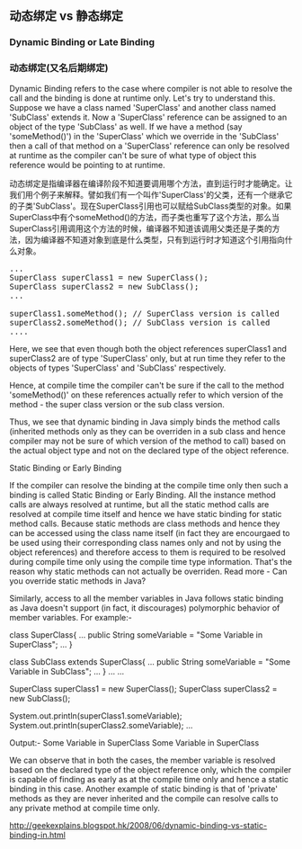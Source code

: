 ## 动态绑定 vs 静态绑定
 
### Dynamic Binding or Late Binding

### 动态绑定(又名后期绑定)

Dynamic Binding refers to the case where compiler is not able to resolve the call and the binding is done at runtime only. Let's try to understand this. Suppose we have a class named 'SuperClass' and another class named 'SubClass' extends it. Now a 'SuperClass' reference can be assigned to an object of the type 'SubClass' as well. If we have a method (say 'someMethod()') in the 'SuperClass' which we override in the 'SubClass' then a call of that method on a 'SuperClass' reference can only be resolved at runtime as the compiler can't be sure of what type of object this reference would be pointing to at runtime.

动态绑定是指编译器在编译阶段不知道要调用哪个方法，直到运行时才能确定。让我们用个例子来解释。譬如我们有一个叫作'SuperClass'的父类，还有一个继承它的子类'SubClass'。现在SuperClass引用也可以赋给SubClass类型的对象。如果SuperClass中有个someMethod()的方法，而子类也重写了这个方法，那么当SuperClass引用调用这个方法的时候，编译器不知道该调用父类还是子类的方法，因为编译器不知道对象到底是什么类型，只有到运行时才知道这个引用指向什么对象。

<pre>
...
SuperClass superClass1 = new SuperClass();
SuperClass superClass2 = new SubClass();
...

superClass1.someMethod(); // SuperClass version is called
superClass2.someMethod(); // SubClass version is called
....
</pre>

Here, we see that even though both the object references superClass1 and superClass2 are of type 'SuperClass' only, but at run time they refer to the objects of types 'SuperClass' and 'SubClass' respectively.

Hence, at compile time the compiler can't be sure if the call to the method 'someMethod()' on these references actually refer to which version of the method - the super class version or the sub class version.

Thus, we see that dynamic binding in Java simply binds the method calls (inherited methods only as they can be overriden in a sub class and hence compiler may not be sure of which version of the method to call) based on the actual object type and not on the declared type of the object reference.

Static Binding or Early Binding

If the compiler can resolve the binding at the compile time only then such a binding is called Static Binding or Early Binding. All the instance method calls are always resolved at runtime, but all the static method calls are resolved at compile time itself and hence we have static binding for static method calls. Because static methods are class methods and hence they can be accessed using the class name itself (in fact they are encourgaed to be used using their corresponding class names only and not by using the object references) and therefore access to them is required to be resolved during compile time only using the compile time type information. That's the reason why static methods can not actually be overriden. Read more - Can you override static methods in Java?

Similarly, access to all the member variables in Java follows static binding as Java doesn't support (in fact, it discourages) polymorphic behavior of member variables. For example:-

class SuperClass{
...
public String someVariable = "Some Variable in SuperClass";
...
}

class SubClass extends SuperClass{
...
public String someVariable = "Some Variable in SubClass";
...
}
...
...

SuperClass superClass1 = new SuperClass();
SuperClass superClass2 = new SubClass();

System.out.println(superClass1.someVariable);
System.out.println(superClass2.someVariable);
...

Output:-
Some Variable in SuperClass
Some Variable in SuperClass

We can observe that in both the cases, the member variable is resolved based on the declared type of the object reference only, which the compiler is capable of finding as early as at the compile time only and hence a static binding in this case. Another example of static binding is that of 'private' methods as they are never inherited and the compile can resolve calls to any private method at compile time only.

http://geekexplains.blogspot.hk/2008/06/dynamic-binding-vs-static-binding-in.html
